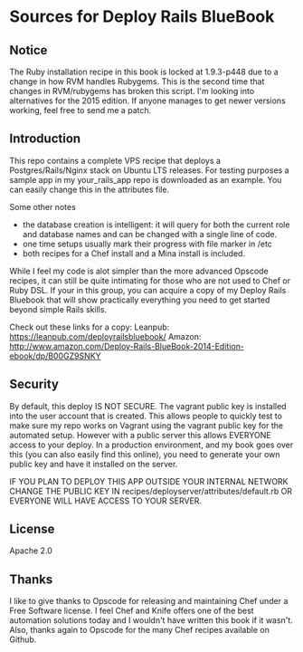 # Sources for Deploy Rails BlueBook

## Notice

The Ruby installation recipe in this book is locked at 1.9.3-p448 due to a change in how RVM handles Rubygems. This is the second time that changes in RVM/rubygems has broken this script. I'm looking into alternatives for the 2015 edition. If anyone manages to get newer versions working, feel free to send me a patch.

## Introduction

This repo contains a complete VPS recipe that deploys a Postgres/Rails/Nginx stack on Ubuntu LTS releases. For testing purposes a sample app in my your_rails_app repo is downloaded as an example. You can easily change this in the attributes file.

Some other notes
- the database creation is intelligent: it will query for both the current role and database names and can be changed with a single line of code.
- one time setups usually mark their progress with file marker in /etc
- both recipes for a Chef install and a Mina install is included.

While I feel my code is alot simpler than the more advanced Opscode recipes, it can still be quite intimating for those who are not used to Chef or Ruby DSL. If your in this group, you can acquire a copy of my Deploy Rails Bluebook that will show practically everything you need to get started beyond simple Rails skills.

Check out these links for a copy:
Leanpub:
https://leanpub.com/deployrailsbluebook/
Amazon:
http://www.amazon.com/Deploy-Rails-BlueBook-2014-Edition-ebook/dp/B00GZ9SNKY

## Security

By default, this deploy IS NOT SECURE. The vagrant public key is installed into the user account that is created. This allows people to quickly test to make sure my repo works on Vagrant using the vagrant public key for the automated setup. However with a public server this allows EVERYONE access to your deploy. In a production environment, and my book goes over this (you can also easily find this online), you need to generate your own public key and have it installed on the server.

IF YOU PLAN TO DEPLOY THIS APP OUTSIDE YOUR INTERNAL NETWORK CHANGE THE PUBLIC KEY IN recipes/deployserver/attributes/default.rb
OR EVERYONE WILL HAVE ACCESS TO YOUR SERVER.

## License

Apache 2.0

## Thanks

I like to give thanks to Opscode for releasing and maintaining Chef under a Free Software license. I feel Chef and Knife offers one of the best automation solutions today and I wouldn't have written this book if it wasn't. Also, thanks again to Opscode for the many Chef recipes available on Github.
